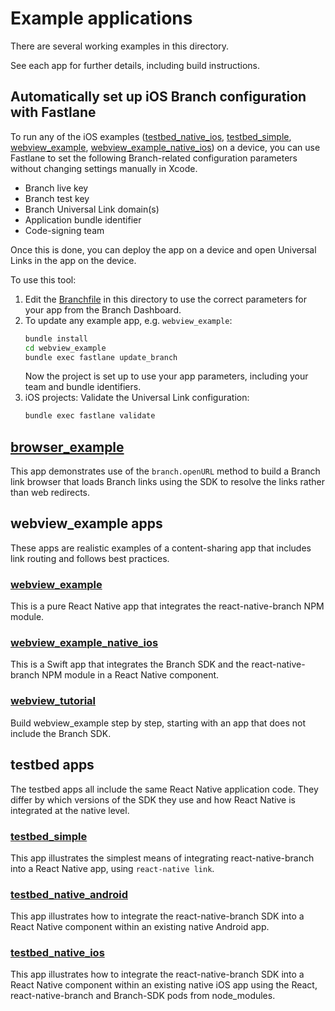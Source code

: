 # Example applications

There are several working examples in this directory.

See each app for further details, including build instructions.

[browser_example]: ./browser_example
[testbed_native_android]: ./testbed_native_android
[testbed_native_ios]: ./testbed_native_ios
[testbed_simple]: ./testbed_simple
[webview_example]: ./webview_example
[webview_example_native_ios]: ./webview_example_native_ios
[webview_tutorial]: ./webview_tutorial

## Automatically set up iOS Branch configuration with Fastlane

To run any of the iOS examples ([testbed_native_ios], [testbed_simple], [webview_example], [webview_example_native_ios]) on a device, you can use Fastlane to set the following
Branch-related configuration parameters without changing settings manually in Xcode.

- Branch live key
- Branch test key
- Branch Universal Link domain(s)
- Application bundle identifier
- Code-signing team

Once this is done, you can deploy the app on a device and open Universal Links in the app on the device.

To use this tool:

1. Edit the [Branchfile](./Branchfile) in this directory to use the correct parameters for your app from the
    Branch Dashboard.
2. To update any example app, e.g. `webview_example`:
    ```bash
    bundle install
    cd webview_example
    bundle exec fastlane update_branch
    ```
    Now the project is set up to use your app parameters, including your team and bundle identifiers.
3. iOS projects: Validate the Universal Link configuration:
    ```bash
    bundle exec fastlane validate
    ```

## [browser_example]

This app demonstrates use of the `branch.openURL` method to build a Branch link browser that loads Branch
links using the SDK to resolve the links rather than web redirects.

## webview_example apps

These apps are realistic examples of a content-sharing app that includes link routing and follows best practices.

### [webview_example]

This is a pure React Native app that integrates the react-native-branch NPM module.

### [webview_example_native_ios]

This is a Swift app that integrates the Branch SDK and the react-native-branch NPM module in a React Native component.

### [webview_tutorial]

Build webview_example step by step, starting with an app that does not include the Branch SDK.

## testbed apps

The testbed apps all include the same React Native application code. They differ by which versions of the SDK
they use and how React Native is integrated at the native level.

### [testbed_simple]

This app illustrates the simplest means of integrating react-native-branch into a React Native app, using `react-native link`.

### [testbed_native_android]

This app illustrates how to integrate the react-native-branch SDK into a React Native component within an existing native Android app.

### [testbed_native_ios]

This app illustrates how to integrate the react-native-branch SDK into a React Native component within an existing native iOS app using the React, react-native-branch and Branch-SDK pods from node_modules.
